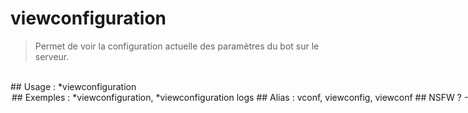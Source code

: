 # viewconfiguration

> Permet de voir la configuration actuelle des paramètres du bot sur le serveur.

<br>
## Usage :
*viewconfiguration <option>
## Exemples :
*viewconfiguration,
<br>*viewconfiguration logs
## Alias :
vconf,
<br>viewconfig,
<br>viewconf
## NSFW ?
- Non
## Permissions :
Robot: Gérer les messages
<br>
Utilisateur: Gérer les messages
## Slowmode :
- 3 secondes
## Niveau Premium
- Non premium